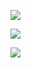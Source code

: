 ![](http://github-profile-summary-cards.vercel.app/api/cards/profile-details?username=Aritra779&theme=ocean_dark)



![](http://github-profile-summary-cards.vercel.app/api/cards/repos-per-language?username=Aritra779&theme=ocean_dark)

![](http://github-profile-summary-cards.vercel.app/api/cards/stats?username=Aritra&theme=ocean_dark)
